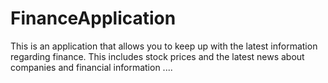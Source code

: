 # FinanceApplication
This is an application that allows you to keep up with the latest information regarding finance. This includes stock prices and the latest news about companies and financial information
....
